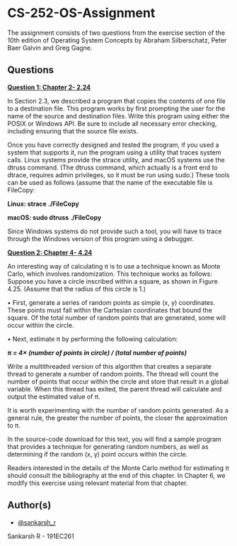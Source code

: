 
# CS-252-OS-Assignment

The assignment consists of two questions from the exercise section of the 10th edition of Operating
System Concepts by Abraham Silberschatz, Peter Baer Galvin and Greg Gagne.



## Questions
**[Question 1: Chapter 2- 2.24](https://github.com/sankronaldo/CS-252-OS-Assignment/tree/main/Q1-2.24)**

In Section 2.3, we described a program that copies the contents of one file
to a destination file. This program works by first prompting the user for
the name of the source and destination files. Write this program using
either the POSIX or Windows API. Be sure to include all necessary error
checking, including ensuring that the source file exists.

Once you have correctly designed and tested the program, if you used
a system that supports it, run the program using a utility that traces system calls. Linux systems provide the strace utility, and macOS systems
use the dtruss command. (The dtruss command, which actually is a
front end to dtrace, requires admin privileges, so it must be run using
sudo.) These tools can be used as follows (assume that the name of the
executable file is FileCopy:

**Linux:
strace ./FileCopy**

**macOS:
sudo dtruss ./FileCopy**

Since Windows systems do not provide such a tool, you will have to
trace through the Windows version of this program using a debugger.

**[Question 2: Chapter 4- 4.24](https://github.com/sankronaldo/CS-252-OS-Assignment/tree/main/Q2-4.24)**

An interesting way of calculating π is to use a technique known as Monte
Carlo, which involves randomization. This technique works as follows:
Suppose you have a circle inscribed within a square, as shown in
Figure 4.25. (Assume that the radius of this circle is 1.)

• First, generate a series of random points as simple (x, y) coordinates.
These points must fall within the Cartesian coordinates that bound
the square. Of the total number of random points that are generated,
some will occur within the circle.

• Next, estimate π by performing the following calculation:

***π = 4× (number of points in circle) / (total number of points)***

Write a multithreaded version of this algorithm that creates a separate
thread to generate a number of random points. The thread will count
the number of points that occur within the circle and store that result
in a global variable. When this thread has exited, the parent thread will
calculate and output the estimated value of π. 

It is worth experimenting with the number of random points generated. As a general rule, the
greater the number of points, the closer the approximation to π.

In the source-code download for this text, you will find a sample
program that provides a technique for generating random numbers, as
well as determining if the random (x, y) point occurs within the circle.

Readers interested in the details of the Monte Carlo method for
estimating π should consult the bibliography at the end of this chapter.
In Chapter 6, we modify this exercise using relevant material from that
chapter.


## Author(s)

- [@sankarsh_r](https://www.linkedin.com/in/sankarsh-r-8441081a0/)

Sankarsh R - 191EC261


